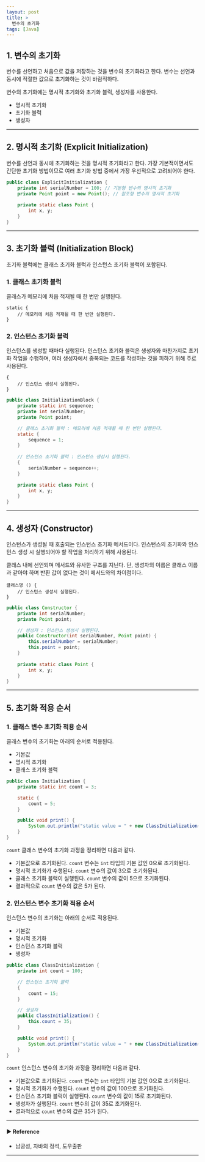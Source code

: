 ```yaml
---
layout: post
title: >
  변수의 초기화
tags: [Java]
---
```


## 1. 변수의 초기화
변수를 선언하고 처음으로 값을 저장하는 것을 변수의 초기화라고 한다. 변수는 선언과 동시에 적절한 값으로 초기화하는 것이 바람직하다.

변수의 초기화에는 명시적 초기화와 초기화 블럭, 생성자를 사용한다.

- 명시적 초기화
- 초기화 블럭
- 생성자

---
## 2. 명시적 초기화 (Explicit Initialization)
변수를 선언과 동시에 초기화하는 것을 명시적 초기화라고 한다. 가장 기본적이면서도 간단한 초기화 방법이므로 여러 초기화 방법 중에서 가장 우선적으로 고려되어야 한다.

```java
public class ExplicitInitialization {    
    private int serialNumber = 100; // 기본형 변수의 명시적 초기화
    private Point point = new Point(); // 참조형 변수의 명시적 초기화
    
    private static class Point {
        int x, y;
    }
}
```

---
## 3. 초기화 블럭 (Initialization Block)
초기화 블럭에는 클래스 초기화 블럭과 인스턴스 초기화 블럭이 포함된다.

### 1. 클래스 초기화 블럭 
클래스가 메모리에 처음 적재될 때 한 번만 실행된다.

```text
static {
    // 메모리에 처음 적재될 때 한 번만 실행된다.
}
```

### 2. 인스턴스 초기화 블럭 
인스턴스를 생성할 때마다 실행된다. 인스턴스 초기화 블럭은 생성자와 마찬가지로 초기화 작업을 수행하며, 여러 생성자에서 중복되는 코드를 작성하는 것을 피하기 위해 주로 사용된다.

```text
{
    // 인스턴스 생성시 실행된다.
}
```

```java
public class InitializationBlock {
    private static int sequence;
    private int serialNumber;
    private Point point;

    // 클래스 초기화 블럭 : 메모리에 처음 적재될 때 한 번만 실행된다.
    static {
        sequence = 1;
    }
    
    // 인스턴스 초기화 블럭 : 인스턴스 생성시 실행된다.
    {
        serialNumber = sequence++;
    }

    private static class Point {
        int x, y;
    }
}
```

---
## 4. 생성자 (Constructor)
인스턴스가 생성될 때 호출되는 인스턴스 초기화 메서드이다. 인스턴스의 초기화와 인스턴스 생성 시 실행되어야 할 작업을 처리하기 위해 사용된다.

클래스 내에 선언되며 메서드와 유사한 구조를 지닌다. 단, 생성자의 이름은 클래스 이름과 같아야 하며 반환 값이 없다는 것이 메서드와의 차이점이다.

```text
클래스명 () {
    // 인스턴스 생성시 실행된다.
}
```

```java
public class Constructor {
    private int serialNumber;
    private Point point;

    // 생성자 : 인스턴스 생성시 실행된다.
    public Constructor(int serialNumber, Point point) {
        this.serialNumber = serialNumber;
        this.point = point;
    }
    
    private static class Point {
        int x, y;
    }
}
```

---
## 5. 초기화 적용 순서
### 1. 클래스 변수 초기화 적용 순서
클래스 변수의 초기화는 아래의 순서로 적용된다.

- 기본값
- 명시적 초기화
- 클래스 초기화 블럭

```java
public class Initialization {
    private static int count = 3;

    static {
        count = 5;
    }

    public void print() {
        System.out.println("static value = " + new ClassInitialization().count); // static value = 5
    }
}
```

`count` 클래스 변수의 초기화 과정을 정리하면 다음과 같다.

- 기본값으로 초기화된다. `count` 변수는 `int` 타입의 기본 값인 0으로 초기화된다.
- 명시적 초기화가 수행된다. `count` 변수의 값이 3으로 초기화된다.
- 클래스 초기화 블럭이 실행된다. `count` 변수의 값이 5으로 초기화된다.
- 결과적으로 `count` 변수의 값은 5가 된다.

### 2. 인스턴스 변수 초기화 적용 순서
인스턴스 변수의 초기화는 아래의 순서로 적용된다.

- 기본값
- 명시적 초기화
- 인스턴스 초기화 블럭
- 생성자

```java
public class ClassInitialization {
    private int count = 100;

    // 인스턴스 초기화 블럭 
    {
        count = 15;
    }

    // 생성자
    public ClassInitialization() {
        this.count = 35;
    }

    public void print() {
        System.out.println("static value = " + new ClassInitialization().count); // static value = 5
    }
}
```

`count` 인스턴스 변수의 초기화 과정을 정리하면 다음과 같다.

- 기본값으로 초기화된다. `count` 변수는 `int` 타입의 기본 값인 0으로 초기화된다.
- 명시적 초기화가 수행된다. `count` 변수의 값이 100으로 초기화된다.
- 인스턴스 초기화 블럭이 실행된다. `count` 변수의 값이 15로 초기화된다.
- 생성자가 실행된다. `count` 변수의 값이 35로 초기화된다.
- 결과적으로 `count` 변수의 값은 35가 된다.

---
#### ▶ Reference
- 남궁성, 자바의 정석, 도우출판

---